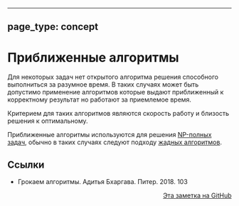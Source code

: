 

---
page_type: concept
---

# Приближенные алгоритмы

Для некоторых задач нет открытого алгоритма решения способного выполниться за разумное время. В таких случаях может быть допустимо применение алгоритмов которые выдают приближенный к корректному результат но работают за приемлемое время.

Критерием для таких алгоритмов являются скорость работу и близость решения к оптимальному.

Приближенные алгоритмы используются для решения [NP-полных задач](20221113203324.md), обычно в таких случаях следуют подходу [жадных алгоритмов](20221113183615.md).

## Ссылки

- Грокаем алгоритмы. Адитья Бхаргава. Питер. 2018. 103



<p v-pre style="text-align: right">
  <a href="https://github.com/Kverde/algorithms/blob/main/source/20221113193522.md">
  Эта заметка на GitHub
  </a>
</p>
